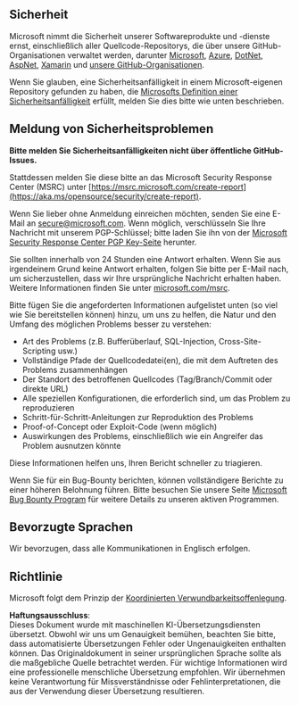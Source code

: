 ## Sicherheit

Microsoft nimmt die Sicherheit unserer Softwareprodukte und -dienste ernst, einschließlich aller Quellcode-Repositorys, die über unsere GitHub-Organisationen verwaltet werden, darunter [Microsoft](https://github.com/Microsoft), [Azure](https://github.com/Azure), [DotNet](https://github.com/dotnet), [AspNet](https://github.com/aspnet), [Xamarin](https://github.com/xamarin) und [unsere GitHub-Organisationen](https://opensource.microsoft.com/).

Wenn Sie glauben, eine Sicherheitsanfälligkeit in einem Microsoft-eigenen Repository gefunden zu haben, die [Microsofts Definition einer Sicherheitsanfälligkeit](https://aka.ms/opensource/security/definition) erfüllt, melden Sie dies bitte wie unten beschrieben.

## Meldung von Sicherheitsproblemen

**Bitte melden Sie Sicherheitsanfälligkeiten nicht über öffentliche GitHub-Issues.**

Stattdessen melden Sie diese bitte an das Microsoft Security Response Center (MSRC) unter [https://msrc.microsoft.com/create-report](https://aka.ms/opensource/security/create-report).

Wenn Sie lieber ohne Anmeldung einreichen möchten, senden Sie eine E-Mail an [secure@microsoft.com](mailto:secure@microsoft.com). Wenn möglich, verschlüsseln Sie Ihre Nachricht mit unserem PGP-Schlüssel; bitte laden Sie ihn von der [Microsoft Security Response Center PGP Key-Seite](https://aka.ms/opensource/security/pgpkey) herunter.

Sie sollten innerhalb von 24 Stunden eine Antwort erhalten. Wenn Sie aus irgendeinem Grund keine Antwort erhalten, folgen Sie bitte per E-Mail nach, um sicherzustellen, dass wir Ihre ursprüngliche Nachricht erhalten haben. Weitere Informationen finden Sie unter [microsoft.com/msrc](https://aka.ms/opensource/security/msrc).

Bitte fügen Sie die angeforderten Informationen aufgelistet unten (so viel wie Sie bereitstellen können) hinzu, um uns zu helfen, die Natur und den Umfang des möglichen Problems besser zu verstehen:

  * Art des Problems (z.B. Bufferüberlauf, SQL-Injection, Cross-Site-Scripting usw.)
  * Vollständige Pfade der Quellcodedatei(en), die mit dem Auftreten des Problems zusammenhängen
  * Der Standort des betroffenen Quellcodes (Tag/Branch/Commit oder direkte URL)
  * Alle speziellen Konfigurationen, die erforderlich sind, um das Problem zu reproduzieren
  * Schritt-für-Schritt-Anleitungen zur Reproduktion des Problems
  * Proof-of-Concept oder Exploit-Code (wenn möglich)
  * Auswirkungen des Problems, einschließlich wie ein Angreifer das Problem ausnutzen könnte

Diese Informationen helfen uns, Ihren Bericht schneller zu triagieren.

Wenn Sie für ein Bug-Bounty berichten, können vollständigere Berichte zu einer höheren Belohnung führen. Bitte besuchen Sie unsere Seite [Microsoft Bug Bounty Program](https://aka.ms/opensource/security/bounty) für weitere Details zu unseren aktiven Programmen.

## Bevorzugte Sprachen

Wir bevorzugen, dass alle Kommunikationen in Englisch erfolgen.

## Richtlinie

Microsoft folgt dem Prinzip der [Koordinierten Verwundbarkeitsoffenlegung](https://aka.ms/opensource/security/cvd).

**Haftungsausschluss**:  
Dieses Dokument wurde mit maschinellen KI-Übersetzungsdiensten übersetzt. Obwohl wir uns um Genauigkeit bemühen, beachten Sie bitte, dass automatisierte Übersetzungen Fehler oder Ungenauigkeiten enthalten können. Das Originaldokument in seiner ursprünglichen Sprache sollte als die maßgebliche Quelle betrachtet werden. Für wichtige Informationen wird eine professionelle menschliche Übersetzung empfohlen. Wir übernehmen keine Verantwortung für Missverständnisse oder Fehlinterpretationen, die aus der Verwendung dieser Übersetzung resultieren.